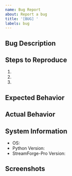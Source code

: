 ```yaml
---
name: Bug Report
about: Report a bug
title: '[BUG] '
labels: bug
---
```


## Bug Description


## Steps to Reproduce
1. 
2. 
3. 

## Expected Behavior


## Actual Behavior


## System Information
- OS: 
- Python Version: 
- StreamForge-Pro Version: 

## Screenshots

